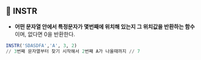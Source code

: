 ## 🌈 INSTR

+ **어떤 문자열 안에서 특정문자가 몇번째에 위치해 있는지 그 위치값을 반환하는 함수**이며, 없다면 0을 반환한다.

```sql
INSTR('SDASDFA','A', 3, 2)
// 3번째 문자열부터 찾기 시작해서 2번째 A가 나올때까지 // 7
```